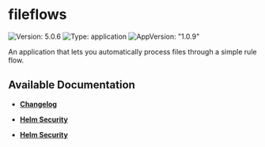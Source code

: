 # fileflows

![Version: 5.0.6](https://img.shields.io/badge/Version-5.0.6-informational?style=flat-square) ![Type: application](https://img.shields.io/badge/Type-application-informational?style=flat-square) ![AppVersion: "1.0.9"](https://img.shields.io/badge/AppVersion-"1.0.9"-informational?style=flat-square)

An application that lets you automatically process files through a simple rule flow.

## Available Documentation

- [**Changelog**](CHANGELOG)

- [**Helm Security**](container-security)

- [**Helm Security**](helm-security)

